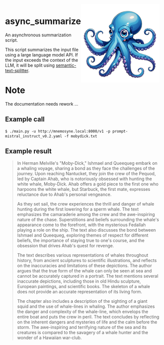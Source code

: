 <img align="right" src="images/async_summarize.png">

# async_summarize
An asynchronous summarization script.

This script summarizes the input file using a large language model API. If the input exceeds the context of the LLM, it will be split using [semantic-text-splitter](https://pypi.org/project/semantic-text-splitter/).

# Note

The documentation needs rework ...

## Example call

```
$ ./main.py -u http://mnemosyne.local:8000/v1 -p prompt-mistral_instruct_v0.2.yaml -f mobydick.txt
```

## Example result

> In Herman Melville's "Moby-Dick," Ishmael and Queequeg embark on a whaling voyage, sharing a bond as they face the challenges of the journey. Upon reaching Nantucket, they join the crew of the Pequod, led by Captain Ahab, who is notoriously obsessed with hunting the white whale, Moby-Dick. Ahab offers a gold piece to the first one who harpoons the white whale, but Starbuck, the first mate, expresses reluctance due to Ahab's personal vengeance.
>
> As they set sail, the crew experiences the thrill and danger of whale hunting during the first lowering for a sperm whale. The text emphasizes the camaraderie among the crew and the awe-inspiring nature of the chase. Superstitions and beliefs surrounding the whale's appearance come to the forefront, with the mysterious Fedallah playing a role on the ship. The text also discusses the bond between Ishmael and Queequeg, exploring themes of respect for different beliefs, the importance of staying true to one's course, and the obsession that drives Ahab's quest for revenge.
>
> The text describes various representations of whales throughout history, from ancient sculptures to scientific illustrations, and reflects on the inaccuracies and limitations of these depictions. The author argues that the true form of the whale can only be seen at sea and cannot be accurately captured in a portrait. The text mentions several inaccurate depictions, including those in old Hindu sculpture, European paintings, and scientific books. The skeleton of a whale does not provide an accurate representation of its living form.
>
> The chapter also includes a description of the sighting of a giant squid and the use of whale-lines in whaling. The author emphasizes the danger and complexity of the whale-line, which envelops the entire boat and puts the crew in peril. The text concludes by reflecting on the inherent dangers and mysteries of life and the calm before the storm. The awe-inspiring and terrifying nature of the sea and its creatures is compared to the savagery of a whale hunter and the wonder of a Hawaiian war-club.
